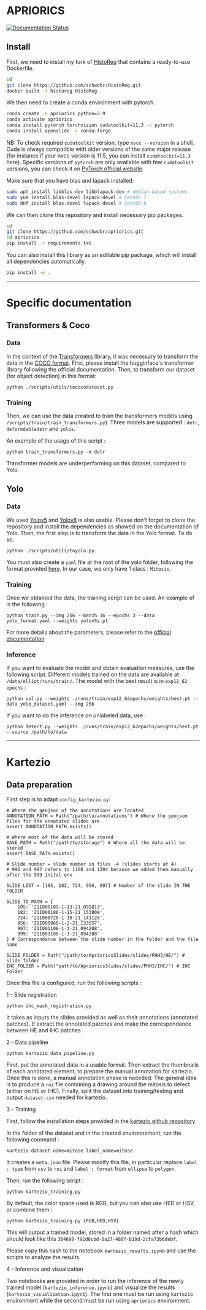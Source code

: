 # APRIORICS

[![Documentation Status](https://readthedocs.org/projects/apriorics/badge/?version=latest)](https://apriorics.readthedocs.io/en/latest/?badge=latest)

## Install

First, we need to install my fork of [HistoReg](https://github.com/CBICA/HistoReg) that
contains a ready-to-use Dockerfile.

```bash
cd
git clone https://github.com/schwobr/HistoReg.git
docker build -t historeg HistoReg
```

We then need to create a conda environment with pytorch.

```bash
conda create -n apriorics python=3.9
conda activate apriorics
conda install pytorch torchvision cudatoolkit=11.3 -c pytorch
conda install openslide -c conda-forge
```

NB: To check required `cudatoolkit` version, type `nvcc --version` in a shell. Cuda is always compatible with older versions of the same major release (for instance if your nvcc version is 11.5, you can install `cudatoolkit=11.3` here). Specific versions of `pytorch` are only available with few `cudatoolkit` versions, you can check it on [PyTorch official website](https://pytorch.org/get-started/locally/).

Make sure that you have blas and lapack installed:

```bash
sudo apt install libblas-dev libblapack-dev # debian-based systems
sudo yum install blas-devel lapack-devel # CentOS 7
sudo dnf install blas-devel lapack-devel # CentOS 8
```

We can then clone this repository and install necessary pip packages.

```bash
cd
git clone https://github.com/schwobr/apriorics.git
cd apriorics
pip install -r requirements.txt
```

You can also install this library as an editable pip package, which will install all dependencies automatically.

```bash
pip install -e .
```

---
# Specific documentation

## Transformers & Coco

### Data

In the context of the [Transformers](https://huggingface.co/docs/transformers/index) library, it was necessary to transform the data in the [COCO format](https://cocodataset.org/#format-data). First, please install the hugginface's transformer library following the official documentation. Then, to transform our dataset (for object detection) in this format:

```
python ./scripts/utils/tococodataset.py
```

### Training

Then, we can use the data created to train the transformers models using `/scripts/train/train_transformers.py`). Three models are supported : `detr`, `deformdabledetr` and `yolos`.

An example of the usage of this script :

```
python train_transformers.py -m detr
```

Transformer models are underperforming on this dataset, compared to Yolo.

## Yolo

### Data

We used [Yolov5](https://github.com/ultralytics/yolov5) and [Yolov8](https://github.com/ultralytics/ultralytics) is also usable. Please don't forget to clone the repository and install the dependencies as showed on the documentation of Yolo. Then, the first step is to transform the data in the Yolo format. To do so:

```
python ./scripts/utils/toyolo.py
```

You must also create a `yaml` file at the root of the yolo folder, following the format provided [here](https://github.com/ultralytics/yolov5/wiki/Train-Custom-Data#11-create-datasetyaml). In our case, we only have 1 class : `Mitosis`.

### Training

Once we obtained the data, the training script can be used. An example of is the following :

```
python train.py --img 256 --batch 16 --epochs 3 --data yolo_format.yaml --weights yolov5s.pt
```

For more details about the parameters, please refer to the [official documentation](https://github.com/ultralytics/yolov5/wiki/Train-Custom-Data)

### Inference

If you want to evaluate the model and obtain evaluation measures, use the following script. Different models trained on the data are available at `/data/elliot/runs/train/`. The model with the best result is in `exp12_62 epochs` : 

```
python val.py --weights ./runs/train/exp12_62epochs/weights/best.pt --data yolo_dataset.yaml --img 256
```

If you want to do the inference on unlabeled data, use :

```
python detect.py --weights ./runs/train/exp12_62epochs/weights/best.pt --source /path/to/data
```

---

# Kartezio

## Data preparation


First step is to adapt `config_kartezio.py`:

```
# Where the geojson of the annotations are located
ANNOTATION_PATH = Path("/path/to/annotations") # Where the geojson files for the annotated slides are 
assert ANNOTATION_PATH.exists()

# Where most of the data will be stored
BASE_PATH = Path("/path/to/storage") # Where all the data will be stored
assert BASE_PATH.exists()

# Slide number = slide number in files -4 (slides starts at 4)
# 996 and 997 refers to 1108 and 1204 because we added them manually after the 999 inital one

SLIDE_LIST = [105, 182, 724, 956, 997] # Number of the slide IN THE FOLDER

SLIDE_TO_PATH = {
    105: '21I000109-1-13-21_095813',
    182: '21I000186-1-15-21_153809',
    724: '21I000728-1-10-21_141128',
    956: '21I000960-1-2-21_133557',
    997: '21I001108-1-3-21_094208',
    999: '21I001108-1-3-21_094208'
} # Correspondance between the slide number in the folder and the file name

SLIDE_FOLDER = Path("/path/to/AprioricsSlides/slides/PHH3/HE/") # Slide folder
IHC_FOLDER = Path("path/to/AprioricsSlides/slides/PHH3/IHC/") # IHC Folder
```

Once this file is configured, run the following scripts :

1 - Slide registration

```
python ihc_mask_registration.py
```

It takes as inputs the slides provided as well as their annotations (annotated patches). It extract the annotated patches and make the correspondance between HE and IHC patches.

2 - Data pipeline

```
python kartezio_data_pipeline.py
```

First, put the annotated data in a usable format.
Then extract the thumbnails of each annotated element, to prepare the manual annotation for kartezio. Once this is done, a manual annotation phase is neeeded. The general idea is to produce a `roi` file containing a drawing around the mitosis to detect (either on HE or IHC).
Finally, split the dataset into training/testing and output `dataset.csv` needed for kartezio.

3 - Training

First, follow the installation steps provided in the [kartezio github repository](https://github.com/KevinCortacero/Kartezio)

In the folder of the dataset and in the created environnement, run the following command :

`kartezio-dataset name=mitose label_name=mitose`

It creates a `meta.json` file. Please modify this file, in particular replace `label : type` from `csv` to `roi` and `label : format` from `ellipse` to `polygon`.

Then, run the following script :

```
python kartezio_training.py
```

By default, the color space used is RGB, but you can also use HED or HSV, or combine them :

```
python kartezio_training.py {RGB,HED,HSV}
```

This will output a trained model, stored in a folder named after a hash which should look like this `364699-f92d8cbd-0a27-480f-b10d-2cfa73b6debf`.

Please copy this hash to the notebook `kartezio_results.ipynb` and use the scripts to analyze the results.


4 - Inference and visualization

Two notebooks are provided in order to run the inference of the newly trained model (`kartezio_inference.ipynb`) and visualize the results (`kartezio_visualization.ipynb`). The first one must be run using `kartezio` environment while the second must be run using `apriorics` environment.